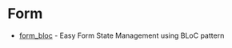 # Form

- [form_bloc](https://github.com/GiancarloCode/form_bloc) - Easy Form State Management using BLoC pattern
